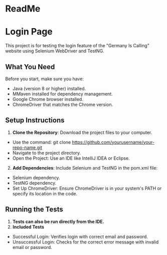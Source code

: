 # ReadMe

# Login Page

This project is for testing the login feature of the "Germany Is Calling" website using Selenium WebDriver and TestNG.

## What You Need

Before you start, make sure you have:

- Java (version 8 or higher) installed.
- MMaven installed for dependency management.
- Google Chrome browser installed.
- ChromeDriver that matches the Chrome version.
  
## Setup Instructions

1. **Clone the Repository**: Download the project files to your computer.
   
- Use the command: git clone https://github.com/yourusername/your-repo-name.git
- Navigate to the project directory.
- Open the Project: Use an IDE like IntelliJ IDEA or Eclipse.

2. **Add Dependencies**: Include Selenium and TestNG in the pom.xml file:
   
- Selenium dependency.
- TestNG dependency.
- Set Up ChromeDriver: Ensure ChromeDriver is in your system's PATH or specify its location in the code.


## Running the Tests

1. **Tests can also be run directly from the IDE.**
2. **Included Tests**
- Successful Login: Verifies login with correct email and password.
- Unsuccessful Login: Checks for the correct error message with invalid email or password.
